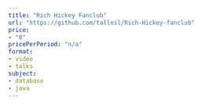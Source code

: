 ```yaml
---
title: "Rich Hickey Fanclub"
url: "https://github.com/tallesl/Rich-Hickey-fanclub"
price: 
- "0"
pricePerPeriod: "n/a"
format: 
- video
- talks
subject: 
- database
- java
---
```

